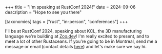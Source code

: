 +++
title = "I'm speaking at RustConf 2024!"
date = 2024-09-06
description = "Hope to see you there"

[taxonomies]
tags = ["rust", "in-person", "conferences"]
+++

I'll be at RustConf 2024, speaking about KCL, the 3D manufacturing language we're building at [Zoo.dev](https://zoo.dev)!
I'm really excited to present, and to meet a lot of other Rustaceans. If you're going to be in Montreal,
send me a message or email (contact details [here](/about)) and let's make sure we say hi.

